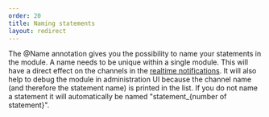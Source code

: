 ```yaml
---
order: 20
title: Naming statements
layout: redirect
---
```


The @Name annotation gives you the possibility to name your statements in the module. A name needs to be unique within a single module.
This will have a direct effect on the channels in the [realtime notifications](/guides/reference/real-time-statements/#notifications).
It will also help to debug the module in administration UI because the channel name (and therefore the statement name) is printed in the list.
If you do not name a statement it will automatically be named "statement_{number of statement}".
